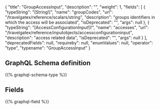 {
  "title": "GroupAccessInput",
  "description": "",
  "weight": 1,
  "fields": [
    {
      "typeString": "[String!]",
      "name": "groupCodes",
      "url": "/travelgatex/reference/scalars/string",
      "description": "groups identifiers in which the access will be associated",
      "isDeprecated": "",
      "args": null
    },
    {
      "typeString": "[AccessConfigurationInput!]!",
      "name": "accesses",
      "url": "/travelgatex/reference/inputobjects/accessconfigurationinput",
      "description": "access related data",
      "isDeprecated": "",
      "args": null
    }
  ],
  "deprecatedFields": null,
  "requireby": null,
  "enumValues": null,
  "operator": "type",
  "typename": "GroupAccessInput"
}
## GraphQL Schema definition

{{% graphql-schema-type %}}

## Fields

{{% graphql-field %}}
